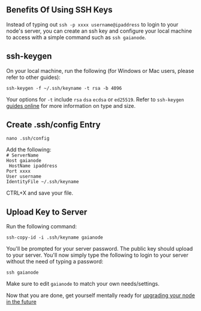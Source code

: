 ## Benefits Of Using SSH Keys  
  
Instead of typing out `ssh -p xxxx username@ipaddress` to login to your node's server, you can create an ssh key and configure your local machine to access with a simple command such as `ssh gaianode`.  

## ssh-keygen  
  
On your local machine, run the following (for Windows or Mac users, please refer to other guides):  
  
`ssh-keygen -f ~/.ssh/keyname -t rsa -b 4096`  

Your options for `-t` include `rsa` `dsa` `ecdsa` or `ed25519`. Refer to `ssh-keygen` [guides online](https://www.ssh.com/academy/ssh/keygen) for more information on type and size.  

## Create .ssh/config Entry  
  
`nano .ssh/config`  
  
Add the following:  
`# ServerName`  
`Host gaianode`  
` HostName ipaddress`  
 `Port xxxx`  
 `User username`  
 `IdentityFile ~/.ssh/keyname`  
   
CTRL+X and save your file.  
  
## Upload Key to Server
Run the following command:  
  
`ssh-copy-id -i .ssh/keyname gaianode`  

You'll be prompted for your server password. The public key should upload to your server. You'll now simply type the following to login to your server without the need of typing a password:  
  
`ssh gaianode`  

Make sure to edit `gaianode` to match your own needs/settings.

Now that you are done, get yourself mentally ready for [upgrading your node in the future](https://github.com/reversesigh/cosmos_node-initial_setup/blob/main/06_upgrade_note.md)  
